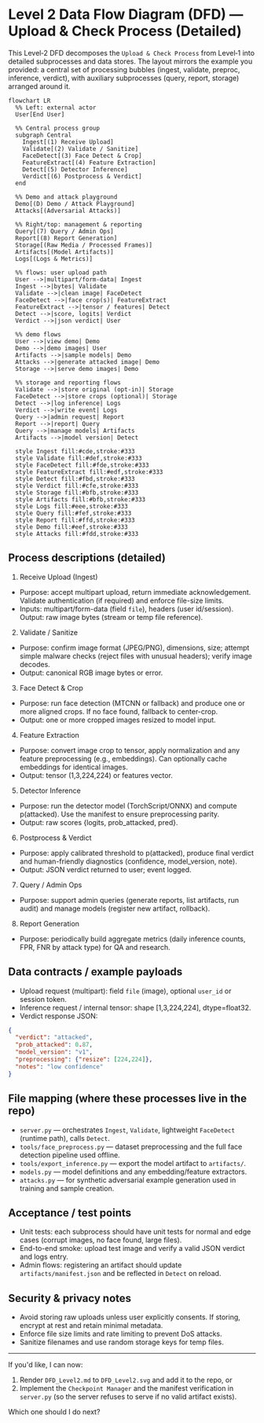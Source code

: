 # Level 2 Data Flow Diagram (DFD) — Upload & Check Process (Detailed)

This Level‑2 DFD decomposes the `Upload & Check Process` from Level‑1 into detailed subprocesses and data stores. The layout mirrors the example you provided: a central set of processing bubbles (ingest, validate, preproc, inference, verdict), with auxiliary subprocesses (query, report, storage) arranged around it.

```mermaid
flowchart LR
  %% Left: external actor
  User[End User]

  %% Central process group
  subgraph Central
    Ingest[(1) Receive Upload]
    Validate[(2) Validate / Sanitize]
    FaceDetect[(3) Face Detect & Crop]
    FeatureExtract[(4) Feature Extraction]
    Detect[(5) Detector Inference]
    Verdict[(6) Postprocess & Verdict]
  end

  %% Demo and attack playground
  Demo[(D) Demo / Attack Playground]
  Attacks[(Adversarial Attacks)]

  %% Right/top: management & reporting
  Query[(7) Query / Admin Ops]
  Report[(8) Report Generation]
  Storage[(Raw Media / Processed Frames)]
  Artifacts[(Model Artifacts)]
  Logs[(Logs & Metrics)]

  %% flows: user upload path
  User -->|multipart/form-data| Ingest
  Ingest -->|bytes| Validate
  Validate -->|clean image| FaceDetect
  FaceDetect -->|face crop(s)| FeatureExtract
  FeatureExtract -->|tensor / features| Detect
  Detect -->|score, logits| Verdict
  Verdict -->|json verdict| User

  %% demo flows
  User -->|view demo| Demo
  Demo -->|demo images| User
  Artifacts -->|sample models| Demo
  Attacks -->|generate attacked image| Demo
  Storage -->|serve demo images| Demo

  %% storage and reporting flows
  Validate -->|store original (opt-in)| Storage
  FaceDetect -->|store crops (optional)| Storage
  Detect -->|log inference| Logs
  Verdict -->|write event| Logs
  Query -->|admin request| Report
  Report -->|report| Query
  Query -->|manage models| Artifacts
  Artifacts -->|model version| Detect

  style Ingest fill:#cde,stroke:#333
  style Validate fill:#def,stroke:#333
  style FaceDetect fill:#fde,stroke:#333
  style FeatureExtract fill:#edf,stroke:#333
  style Detect fill:#fbd,stroke:#333
  style Verdict fill:#cfe,stroke:#333
  style Storage fill:#bfb,stroke:#333
  style Artifacts fill:#bfb,stroke:#333
  style Logs fill:#eee,stroke:#333
  style Query fill:#fef,stroke:#333
  style Report fill:#ffd,stroke:#333
  style Demo fill:#eef,stroke:#333
  style Attacks fill:#fdd,stroke:#333
```

## Process descriptions (detailed)
1) Receive Upload (Ingest)
 - Purpose: accept multipart upload, return immediate acknowledgement. Validate authentication (if required) and enforce file-size limits.
 - Inputs: multipart/form-data (field `file`), headers (user id/session). Output: raw image bytes (stream or temp file reference).

2) Validate / Sanitize
 - Purpose: confirm image format (JPEG/PNG), dimensions, size; attempt simple malware checks (reject files with unusual headers); verify image decodes.
 - Output: canonical RGB image bytes or error.

3) Face Detect & Crop
 - Purpose: run face detection (MTCNN or fallback) and produce one or more aligned crops. If no face found, fallback to center-crop.
 - Output: one or more cropped images resized to model input.

4) Feature Extraction
 - Purpose: convert image crop to tensor, apply normalization and any feature preprocessing (e.g., embeddings). Can optionally cache embeddings for identical images.
 - Output: tensor (1,3,224,224) or features vector.

5) Detector Inference
 - Purpose: run the detector model (TorchScript/ONNX) and compute p(attacked). Use the manifest to ensure preprocessing parity.
 - Output: raw scores {logits, prob_attacked, pred}.

6) Postprocess & Verdict
 - Purpose: apply calibrated threshold to p(attacked), produce final verdict and human-friendly diagnostics (confidence, model_version, note).
 - Output: JSON verdict returned to user; event logged.

7) Query / Admin Ops
 - Purpose: support admin queries (generate reports, list artifacts, run audit) and manage models (register new artifact, rollback).

8) Report Generation
 - Purpose: periodically build aggregate metrics (daily inference counts, FPR, FNR by attack type) for QA and research.

## Data contracts / example payloads
- Upload request (multipart): field `file` (image), optional `user_id` or session token.
- Inference request / internal tensor: shape [1,3,224,224], dtype=float32.
- Verdict response JSON:
```json
{
  "verdict": "attacked",
  "prob_attacked": 0.87,
  "model_version": "v1",
  "preprocessing": {"resize": [224,224]},
  "notes": "low confidence"
}
```

## File mapping (where these processes live in the repo)
- `server.py` — orchestrates `Ingest`, `Validate`, lightweight `FaceDetect` (runtime path), calls `Detect`.
- `tools/face_preprocess.py` — dataset preprocessing and the full face detection pipeline used offline.
- `tools/export_inference.py` — export the model artifact to `artifacts/`.
- `models.py` — model definitions and any embedding/feature extractors.
- `attacks.py` — for synthetic adversarial example generation used in training and sample creation.

## Acceptance / test points
- Unit tests: each subprocess should have unit tests for normal and edge cases (corrupt images, no face found, large files).
- End-to-end smoke: upload test image and verify a valid JSON verdict and logs entry.
- Admin flows: registering an artifact should update `artifacts/manifest.json` and be reflected in `Detect` on reload.

## Security & privacy notes
- Avoid storing raw uploads unless user explicitly consents. If storing, encrypt at rest and retain minimal metadata.
- Enforce file size limits and rate limiting to prevent DoS attacks.
- Sanitize filenames and use random storage keys for temp files.

---

If you'd like, I can now:
1. Render `DFD_Level2.md` to `DFD_Level2.svg` and add it to the repo, or
2. Implement the `Checkpoint Manager` and the manifest verification in `server.py` (so the server refuses to serve if no valid artifact exists).

Which one should I do next?
